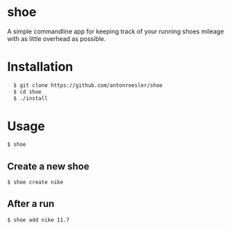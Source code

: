 # shoe
A simple commandline app for keeping track of your running shoes mileage with as little overhead as possible.
# Installation
```bash
  $ git clone https://github.com/antonroesler/shoe
  $ cd shoe
  $ ./install
```
# Usage
```bash
$ shoe
```
## Create a new shoe
```bash
$ shoe create nike
```
## After a run
```bash
$ shoe add nike 11.7
```
